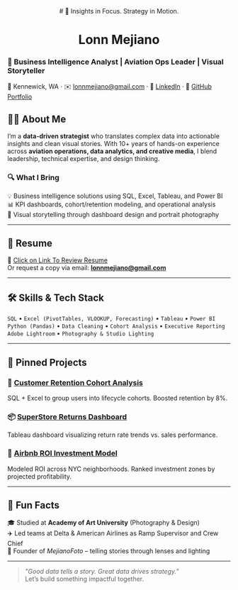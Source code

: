 <div align="center">
# 🎯 Insights in Focus. Strategy in Motion.

# Lonn Mejiano
</div>


### 🎯 Business Intelligence Analyst | Aviation Ops Leader | Visual Storyteller  
📍 Kennewick, WA · ✉️ lonnmejiano@gmail.com · 🔗 [LinkedIn](https://www.linkedin.com/in/lonnmejiano) · 💼 [GitHub Portfolio](https://github.com/lonnmejiano/lonnmejiano-data-bia)



## 👨‍💻 About Me

I’m a **data-driven strategist** who translates complex data into actionable insights and clean visual stories. With 10+ years of hands-on experience across **aviation operations, data analytics, and creative media**, I blend leadership, technical expertise, and design thinking.

### 🔍 What I Bring
💡 Business intelligence solutions using SQL, Excel, Tableau, and Power BI  
 📊 KPI dashboards, cohort/retention modeling, and operational analysis  
 📸 Visual storytelling through dashboard design and portrait photography

---

## 📄 Resume

📎 [Click on Link To Review Resume](https://github.com/lonnmejiano/resume-sample)  
Or request a copy via email: **lonnmejiano@gmail.com**

---

## 🛠️ Skills & Tech Stack

`SQL` • `Excel (PivotTables, VLOOKUP, Forecasting)` • `Tableau` • `Power BI`  
`Python (Pandas)` • `Data Cleaning` • `Cohort Analysis` • `Executive Reporting`  
`Adobe Lightroom` • `Photography & Studio Lighting`

---

## 🔗 Pinned Projects

### 🧩 [Customer Retention Cohort Analysis](https://github.com/lonnmejiano/cohort-analysis)  
 SQL + Excel to group users into lifecycle cohorts. Boosted retention by 8%.

### 📦 [SuperStore Returns Dashboard](https://github.com/lonnmejiano/superstore-returns-dashboard)  
 Tableau dashboard visualizing return rate trends vs. sales performance.

### 🏡 [Airbnb ROI Investment Model](https://github.com/lonnmejiano/airbnb-manhattan)  
 Modeled ROI across NYC neighborhoods. Ranked investment zones by projected profitability.

---

## 🧠 Fun Facts

🎓 Studied at **Academy of Art University** (Photography & Design)  
 ✈️ Led teams at Delta & American Airlines as Ramp Supervisor and Crew Chief  
 📸 Founder of *MejianoFoto* – telling stories through lenses and lighting

---

> *"Good data tells a story. Great data drives strategy."*  
Let’s build something impactful together.
